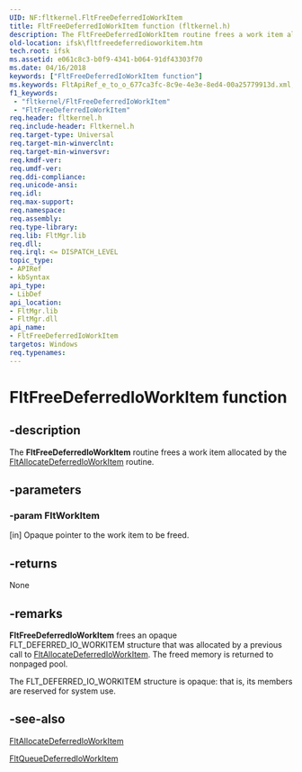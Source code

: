 ```yaml
---
UID: NF:fltkernel.FltFreeDeferredIoWorkItem
title: FltFreeDeferredIoWorkItem function (fltkernel.h)
description: The FltFreeDeferredIoWorkItem routine frees a work item allocated by the FltAllocateDeferredIoWorkItem routine.
old-location: ifsk\fltfreedeferredioworkitem.htm
tech.root: ifsk
ms.assetid: e061c8c3-b0f9-4341-b064-91df43303f70
ms.date: 04/16/2018
keywords: ["FltFreeDeferredIoWorkItem function"]
ms.keywords: FltApiRef_e_to_o_677ca3fc-8c9e-4e3e-8ed4-00a25779913d.xml, FltFreeDeferredIoWorkItem, FltFreeDeferredIoWorkItem routine [Installable File System Drivers], fltkernel/FltFreeDeferredIoWorkItem, ifsk.fltfreedeferredioworkitem
f1_keywords:
 - "fltkernel/FltFreeDeferredIoWorkItem"
 - "FltFreeDeferredIoWorkItem"
req.header: fltkernel.h
req.include-header: Fltkernel.h
req.target-type: Universal
req.target-min-winverclnt: 
req.target-min-winversvr: 
req.kmdf-ver: 
req.umdf-ver: 
req.ddi-compliance: 
req.unicode-ansi: 
req.idl: 
req.max-support: 
req.namespace: 
req.assembly: 
req.type-library: 
req.lib: FltMgr.lib
req.dll: 
req.irql: <= DISPATCH_LEVEL
topic_type:
- APIRef
- kbSyntax
api_type:
- LibDef
api_location:
- FltMgr.lib
- FltMgr.dll
api_name:
- FltFreeDeferredIoWorkItem
targetos: Windows
req.typenames: 
---
```


# FltFreeDeferredIoWorkItem function


## -description


The <b>FltFreeDeferredIoWorkItem</b> routine frees a work item allocated by the <a href="https://docs.microsoft.com/windows-hardware/drivers/ddi/fltkernel/nf-fltkernel-fltallocatedeferredioworkitem">FltAllocateDeferredIoWorkItem</a> routine. 


## -parameters




### -param FltWorkItem 
[in]
Opaque pointer to the work item to be freed. 


## -returns



None 




## -remarks



<b>FltFreeDeferredIoWorkItem</b> frees an opaque FLT_DEFERRED_IO_WORKITEM structure that was allocated by a previous call to <a href="https://docs.microsoft.com/windows-hardware/drivers/ddi/fltkernel/nf-fltkernel-fltallocatedeferredioworkitem">FltAllocateDeferredIoWorkItem</a>. The freed memory is returned to nonpaged pool. 

The FLT_DEFERRED_IO_WORKITEM structure is opaque: that is, its members are reserved for system use. 




## -see-also




<a href="https://docs.microsoft.com/windows-hardware/drivers/ddi/fltkernel/nf-fltkernel-fltallocatedeferredioworkitem">FltAllocateDeferredIoWorkItem</a>



<a href="https://docs.microsoft.com/windows-hardware/drivers/ddi/fltkernel/nf-fltkernel-fltqueuedeferredioworkitem">FltQueueDeferredIoWorkItem</a>
 

 


